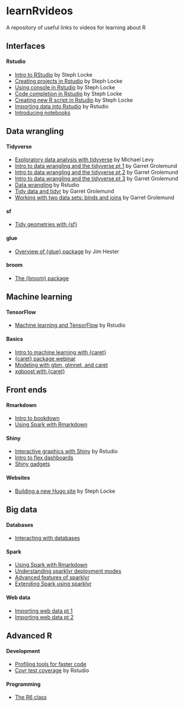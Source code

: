 learnRvideos
================

A repository of useful links to videos for learning about R

<!---------------------------------------------------------------------------->
<!-------------------------------- GUIS -------------------------------------->
<!---------------------------------------------------------------------------->
Interfaces
----------

#### Rstudio

-   [Intro to RStudio](https://www.youtube.com/watch?v=8BAb0irAK2U) by Steph Locke
-   [Creating projects in Rstudio](https://www.youtube.com/watch?v=etkSsF6r2iU) by Steph Locke
-   [Using console in Rstudio](https://www.youtube.com/watch?v=2hg1Qg7uLwU) by Steph Locke
-   [Code completion in Rstudio](https://www.youtube.com/watch?v=pGOF4gTyeXA) by Steph Locke
-   [Creating new R script in Rstudio](https://www.youtube.com/watch?v=rWHV2VlQo2w) by Steph Locke
-   [Importing data into Rstudio](https://www.youtube.com/watch?v=H17CciuBp-E) by Rstudio
-   [Introducing notebooks](https://www.youtube.com/watch?v=w9GN7BqDfiE)

<!---------------------------------------------------------------------------->
<!---------------------------- DATA WRANGLING -------------------------------->
<!---------------------------------------------------------------------------->
Data wrangling
--------------

#### Tidyverse

-   [Exploratory data analysis with tidyverse](https://www.youtube.com/watch?v=yYncj2FUO20) by Michael Levy
-   [Intro to data wrangling and the tidyverse pt 1](https://www.youtube.com/watch?v=jOd65mR1zfw) by Garret Grolemund
-   [Intro to data wrangling and the tidyverse pt 2](https://www.youtube.com/watch?v=1ELALQlO-yM) by Garret Grolemund
-   [Intro to data wrangling and the tidyverse pt 3](https://www.youtube.com/watch?v=Zc_ufg4uW4U) by Garret Grolemund
-   [Data wrangling](https://www.youtube.com/watch?v=y9KJmUGc8SE) by Rstudio
-   [Tidy data and tidyr](https://www.youtube.com/watch?v=1ELALQlO-yM) by Garret Grolemund
-   [Working with two data sets: binds and joins](https://www.youtube.com/watch?v=AuBgYDCg1Cg) by Garret Grolemund

#### sf

-   [Tidy geometries with {sf}](https://www.youtube.com/watch?v=sj1hXwbCfoc)

#### glue

-   [Overview of {glue} package](https://www.youtube.com/watch?v=vX8iWTBfGgg) by Jim Hester

#### broom

-   [The {broom} package](https://www.youtube.com/watch?v=eM3Ha0kTAz4)

<!---------------------------------------------------------------------------->
<!-------------------------- MACHINE LEARNING -------------------------------->
<!---------------------------------------------------------------------------->
Machine learning
----------------

#### TensorFlow

-   [Machine learning and TensorFlow](https://www.youtube.com/watch?v=atiYXm7JZv0) by Rstudio

#### Basics

-   [Intro to machine learning with {caret}](https://www.youtube.com/watch?v=z8PRU46I3NY)
-   [{caret} package webinar](https://www.youtube.com/watch?v=7Jbb2ItbTC4)
-   [Modeling with gbm, glmnet, and caret](https://www.youtube.com/watch?v=-nai4NBx5zI)
-   [xgboost with {caret}](https://www.youtube.com/watch?v=GuOw4W_A8VE)

<!---------------------------------------------------------------------------->
<!------------------------------ FRONT ENDS ---------------------------------->
<!---------------------------------------------------------------------------->
Front ends
----------

#### Rmarkdown

-   [Intro to bookdown](https://www.youtube.com/watch?v=dVqVscgwSpw)
-   [Using Spark with Rmarkdown](https://www.youtube.com/watch?v=GtVwHNxXVgQ)

#### Shiny

-   [Interactive graphics with Shiny](https://www.youtube.com/watch?v=1bCfympGLo8) by Rstudio
-   [Intro to flex dashboards](https://www.youtube.com/watch?v=O3CgrEwTg1k)
-   [Shiny gadgets](https://www.youtube.com/watch?v=ZMrJFKA-7RQ)

#### Websites

-   [Building a new Hugo site](https://www.youtube.com/watch?v=D4voy39ewb0) by Steph Locke

<!---------------------------------------------------------------------------->
<!------------------------------ BIG DATA ------------------------------------>
<!---------------------------------------------------------------------------->
Big data
--------

#### Databases

-   [Interacting with databases](https://www.youtube.com/watch?v=ywXZp7guvRE)

#### Spark

-   [Using Spark with Rmarkdown](https://www.youtube.com/watch?v=GtVwHNxXVgQ)
-   [Understanding sparklyr deployment modes](https://www.youtube.com/watch?v=NW5OPTKSkGY)
-   [Advanced features of sparklyr](https://www.youtube.com/watch?v=0KG0UCdleck)
-   [Extending Spark using sparklyr](https://www.youtube.com/watch?v=KIdxEu-JvXo)

#### Web data

-   [Importing web data pt 1](https://www.youtube.com/watch?v=zc0ayq-c0OM)
-   [Importing web data pt 2](https://www.youtube.com/watch?v=tCE9LPOQ9vg)

<!---------------------------------------------------------------------------->
<!------------------------------ ADVANCED R ---------------------------------->
<!---------------------------------------------------------------------------->
Advanced R
----------

#### Development

-   [Profiling tools for faster code](https://www.youtube.com/watch?v=LR8S2lrH_XM)
-   [Covr test coverage](https://www.youtube.com/watch?v=wP82XSFEiYs) by Rstudio

#### Programming

-   [The R6 class](https://www.youtube.com/watch?v=3GEFd8rZQgY)
